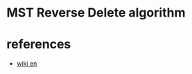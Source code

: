 # MST Reverse Delete algorithm



# references 
- [wiki en](https://en.wikipedia.org/wiki/Reverse-delete_algorithm)
